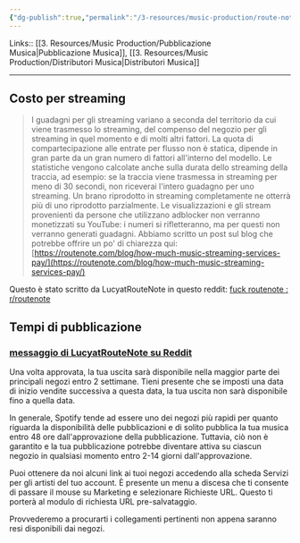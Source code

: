 ```yaml
---
{"dg-publish":true,"permalink":"/3-resources/music-production/route-note/","tags":["type/note"]}
---
```


Links:: [[3. Resources/Music Production/Pubblicazione Musica\|Pubblicazione Musica]], [[3. Resources/Music Production/Distributori Musica\|Distributori Musica]]

---



## Costo per streaming 

> I guadagni per gli streaming variano a seconda del territorio da cui viene trasmesso lo streaming, del compenso del negozio per gli streaming in quel momento e di molti altri fattori.
> La quota di compartecipazione alle entrate per flusso non è statica, dipende in gran parte da un gran numero di fattori all'interno del modello.
> Le statistiche vengono calcolate anche sulla durata dello streaming della traccia, ad esempio: se la traccia viene trasmessa in streaming per meno di 30 secondi, non riceverai l'intero guadagno per uno streaming. Un brano riprodotto in streaming completamente ne otterrà più di uno riprodotto parzialmente.
> Le visualizzazioni e gli stream provenienti da persone che utilizzano adblocker non verranno monetizzati su YouTube: i numeri si rifletteranno, ma per questi non verranno generati guadagni.
> Abbiamo scritto un post sul blog che potrebbe offrire un po' di chiarezza qui: [https://routenote.com/blog/how-much-music-streaming-services-pay/](https://routenote.com/blog/how-much-music-streaming-services-pay/)

Questo è stato scritto da LucyatRouteNote in questo reddit: [fuck routenote : r/routenote](https://www.reddit.com/r/routenote/comments/zq3qjo/fuck_routenote/)

## Tempi di pubblicazione

### [messaggio di LucyatRouteNote su Reddit](https://www.reddit.com/r/RouteNoteOfficial/comments/16botpe/how_long_will_it_take_before_my_song_reaches/)
Una volta approvata, la tua uscita sarà disponibile nella maggior parte dei principali negozi entro 2 settimane. Tieni presente che se imposti una data di inizio vendite successiva a questa data, la tua uscita non sarà disponibile fino a quella data.

In generale, Spotify tende ad essere uno dei negozi più rapidi per quanto riguarda la disponibilità delle pubblicazioni e di solito pubblica la tua musica entro 48 ore dall'approvazione della pubblicazione. Tuttavia, ciò non è garantito e la tua pubblicazione potrebbe diventare attiva su ciascun negozio in qualsiasi momento entro 2-14 giorni dall'approvazione.

Puoi ottenere da noi alcuni link ai tuoi negozi accedendo alla scheda Servizi per gli artisti del tuo account. È presente un menu a discesa che ti consente di passare il mouse su Marketing e selezionare Richieste URL. Questo ti porterà al modulo di richiesta URL pre-salvataggio.

Provvederemo a procurarti i collegamenti pertinenti non appena saranno resi disponibili dai negozi.


